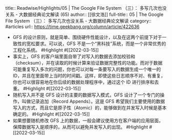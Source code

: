 title:: Readwise/Highlights/05 | The Google File System （三）： 多写几次也没关系 - 大数据经典论文解读 (65)
author:: [[徐文浩]]
full-title:: 05 | The Google File System （三）： 多写几次也没关系 - 大数据经典论文解读
category:: #articles
url:: https://time.geekbang.org/column/article/422636

- GFS 的设计原则，就是简单、围绕硬件性能设计，以及在这两个前提下对于一致性的宽松要求。可以说，GFS 不是一个“黑科技”系统，而是一个非常优秀的工程化系统。 #Highlight #[[2022-03-15]]
- 事实上，GFS 的客户端里面自带了对写入的数据去添加校验和（checksum），并在读取的时候计算来验证数据完整性的功能。而对于数据可能重复写入多次的问题，你也可以对每一条要写入的数据生成一个唯一的 ID，并且在里面带上当时的时间戳。这样，即使这些日志顺序不对、有重复，你也可以很容易地在你后续的数据处理程序中，通过这个 ID 进行排序和去重。 #Highlight #[[2022-03-15]]
- 随机写入并不是 GFS 设计的主要的数据写入模式，GFS 设计了一个专门的操作，叫做记录追加（Record Appends）。这是 GFS 希望我们主要使用的数据写入的方式，而且它是原子性（Atomic）的，能够做到在并发写入时候是基本确定的。 #Highlight #[[2022-03-15]]
- 如果想要随机修改 GFS 上的数据，一般会建议使用方在客户端的应用层面，保障数据写入是顺序的，从而可以避免并发写入的出现。 #Highlight #[[2022-03-15]]